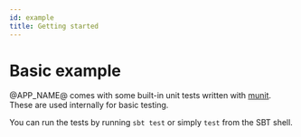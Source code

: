 ```yaml
---
id: example
title: Getting started
---
```


# Basic example

@APP_NAME@ comes with some built-in unit tests written with [munit](https://scalameta.org/munit/). These are used
internally for basic testing.

You can run the tests by running `sbt test` or simply `test` from the SBT shell.
